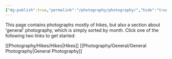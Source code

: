 ```yaml
---
{"dg-publish":true,"permalink":"/photography/photography/","hide":"true","updated":"2025-06-19T22:06:44.000+02:00"}
---
```


This page contains photographs mostly of hikes, but also a section about 'general' photography, which is simply sorted by month. Click one of the following two links to get started:

[[Photography/Hikes/Hikes\|Hikes]]
[[Photography/General/General Photography\|General Photography]]